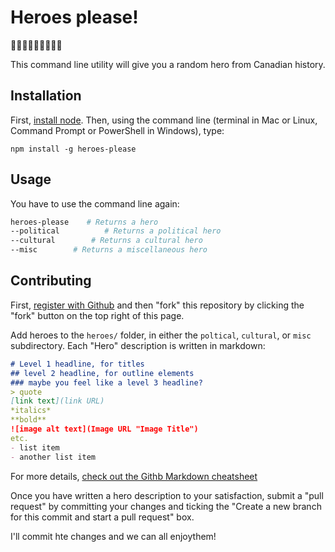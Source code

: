 # Heroes please!
:maple_leaf::maple_leaf::maple_leaf::maple_leaf::maple_leaf::maple_leaf::maple_leaf::maple_leaf::maple_leaf:

This command line utility will give you a random hero from Canadian history.

## Installation
First, [install node](https://nodejs.org/en/download/). Then, using the command line (terminal in Mac or Linux, Command Prompt or PowerShell in Windows), type:

```
npm install -g heroes-please
```

## Usage
You have to use the command line again:
```bash
heroes-please    # Returns a hero
--political          # Returns a political hero
--cultural        # Returns a cultural hero
--misc        # Returns a miscellaneous hero
```

## Contributing

First, [register with Github](https://github.com/join) and then "fork" this repository by clicking the "fork" button on the top right of this page.

Add heroes to the `heroes/` folder, in either the `poltical`, `cultural`, or `misc` subdirectory. Each "Hero" description is written in markdown:

```md
# Level 1 headline, for titles
## level 2 headline, for outline elements
### maybe you feel like a level 3 headline?
> quote
[link text](link URL)
*italics*
**bold**
![image alt text](Image URL "Image Title")
etc.
- list item
- another list item 
```

For more details, [check out the Githb Markdown cheatsheet](https://github.com/adam-p/markdown-here/wiki/Markdown-Cheatsheet)

Once you have written a hero description to your satisfaction, submit a "pull request" by committing your changes and ticking the "Create a new branch for this commit and start a pull request" box.  

I'll commit hte changes and we can all enjoythem!
